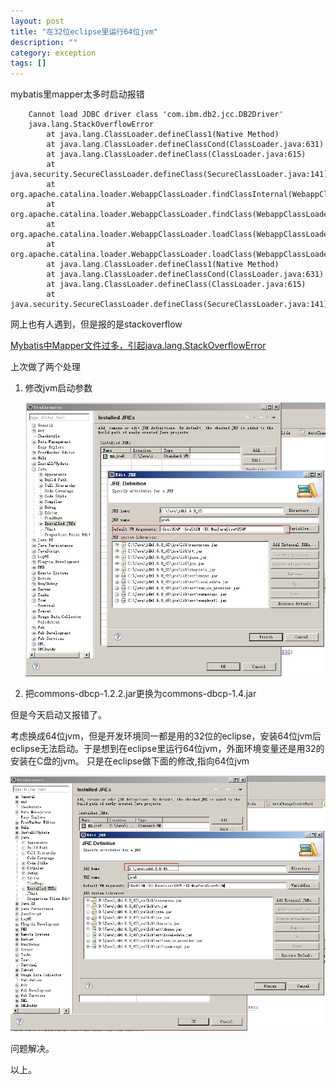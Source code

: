 ```yaml
---
layout: post
title: "在32位eclipse里运行64位jvm"
description: ""
category: exception
tags: []
---
```


mybatis里mapper太多时启动报错

		Cannot load JDBC driver class 'com.ibm.db2.jcc.DB2Driver'
		java.lang.StackOverflowError
		    at java.lang.ClassLoader.defineClass1(Native Method)
		    at java.lang.ClassLoader.defineClassCond(ClassLoader.java:631)
		    at java.lang.ClassLoader.defineClass(ClassLoader.java:615)
		    at java.security.SecureClassLoader.defineClass(SecureClassLoader.java:141)
		    at org.apache.catalina.loader.WebappClassLoader.findClassInternal(WebappClassLoader.java:1850)
		    at org.apache.catalina.loader.WebappClassLoader.findClass(WebappClassLoader.java:890)
		    at org.apache.catalina.loader.WebappClassLoader.loadClass(WebappClassLoader.java:1354)
		    at org.apache.catalina.loader.WebappClassLoader.loadClass(WebappClassLoader.java:1233)
		    at java.lang.ClassLoader.defineClass1(Native Method)
		    at java.lang.ClassLoader.defineClassCond(ClassLoader.java:631)
		    at java.lang.ClassLoader.defineClass(ClassLoader.java:615)
		    at java.security.SecureClassLoader.defineClass(SecureClassLoader.java:141)

网上也有人遇到，但是报的是stackoverflow

[Mybatis中Mapper文件过多，引起java.lang.StackOverflowError](http://www.dewen.net.cn/q/5558/Mybatis%E4%B8%ADMapper%E6%96%87%E4%BB%B6%E8%BF%87%E5%A4%9A%EF%BC%8C%E5%BC%95%E8%B5%B7java.lang.StackOverflowError)

上次做了两个处理

1.	修改jvm启动参数

	<img src="/images/2016-09-09/eclipse.jpg"  width="800"/>

2.	把commons-dbcp-1.2.2.jar更换为commons-dbcp-1.4.jar

但是今天启动又报错了。

考虑换成64位jvm，但是开发环境同一都是用的32位的eclipse，安装64位jvm后eclipse无法启动。于是想到在eclipse里运行64位jvm，外面环境变量还是用32的安装在C盘的jvm。
只是在eclipse做下面的修改,指向64位jvm

<img src="/images/2016-09-09/eclipse2.jpg"  width="800"/>

问题解决。

以上。